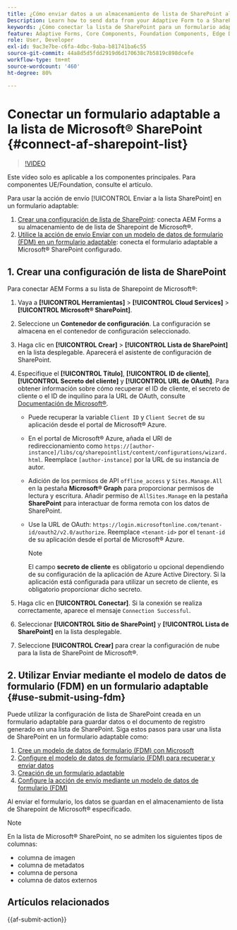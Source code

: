 ```yaml
---
title: ¿Cómo enviar datos a un almacenamiento de lista de SharePoint al enviar un formulario adaptable?
Description: Learn how to send data from your Adaptive Form to a SharePoint storage like a SharePoint list when you submit the form.
keywords: ¿Cómo conectar la lista de SharePoint para un formulario adaptable?, Enviar a SharePoint, Crear una configuración de lista de SharePoint, Utilizar la acción de envío Enviar a SharePoint en un formulario adaptable, Conectar un formulario adaptable a Microsoft&reg; Lista de SharePoint.
feature: Adaptive Forms, Core Components, Foundation Components, Edge Delivery Services
role: User, Developer
exl-id: 9ac3e7be-c6fa-4dbc-9aba-b81741ba6c55
source-git-commit: 44a8d5d5fdd2919d6d170638c7b5819c898dcefe
workflow-type: tm+mt
source-wordcount: '460'
ht-degree: 80%

---
```


# Conectar un formulario adaptable a la lista de Microsoft® SharePoint {#connect-af-sharepoint-list}

>[!VIDEO](https://video.tv.adobe.com/v/3424820/connect-aem-adaptive-form-to-sharepointlist/?quality=12&learn=on)

<span> Este vídeo solo es aplicable a los componentes principales. Para componentes UE/Foundation, consulte el artículo.</span>

Para usar la acción de envío [!UICONTROL Enviar a la lista SharePoint] en un formulario adaptable:

1. [Crear una configuración de lista de SharePoint](#1-create-a-sharepoint-list-configuration): conecta AEM Forms a su almacenamiento de de lista de Sharepoint de Microsoft®.
1. [Utilice la acción de envío Enviar con un modelo de datos de formulario (FDM) en un formulario adaptable](#2-use-the-submit-using-form-data-model-fdm-in-an-adaptive-form-use-submit-using-fdm): conecta el formulario adaptable a Microsoft® SharePoint configurado.

## &#x200B;1. Crear una configuración de lista de SharePoint

Para conectar AEM Forms a su lista de Sharepoint de Microsoft®:

1. Vaya a **[!UICONTROL Herramientas]** > **[!UICONTROL Cloud Services]** >  **[!UICONTROL Microsoft® SharePoint]**.
1. Seleccione un **Contenedor de configuración**. La configuración se almacena en el contenedor de configuración seleccionado.
1. Haga clic en **[!UICONTROL Crear]** > **[!UICONTROL Lista de SharePoint]** en la lista desplegable. Aparecerá el asistente de configuración de SharePoint.
1. Especifique el **[!UICONTROL Título]**, **[!UICONTROL ID de cliente]**, **[!UICONTROL Secreto del cliente]** y **[!UICONTROL URL de OAuth]**. Para obtener información sobre cómo recuperar el ID de cliente, el secreto de cliente o el ID de inquilino para la URL de OAuth, consulte [Documentación de Microsoft®](https://learn.microsoft.com/es-es/graph/auth-register-app-v2).
   * Puede recuperar la variable `Client ID` y `Client Secret` de su aplicación desde el portal de Microsoft® Azure.
   * En el portal de Microsoft® Azure, añada el URI de redireccionamiento como `https://[author-instance]/libs/cq/sharepointlist/content/configurations/wizard.html`. Reemplace `[author-instance]` por la URL de su instancia de autor.
   * Adición de los permisos de API `offline_access` y `Sites.Manage.All` en la pestaña **Microsoft® Graph** para proporcionar permisos de lectura y escritura. Añadir permiso de `AllSites.Manage` en la pestaña **SharePoint** para interactuar de forma remota con los datos de SharePoint.
   * Use la URL de OAuth: `https://login.microsoftonline.com/tenant-id/oauth2/v2.0/authorize`. Reemplace `<tenant-id>` por el `tenant-id` de su aplicación desde el portal de Microsoft® Azure.

     >[!NOTE]
     >
     > El campo **secreto de cliente** es obligatorio u opcional dependiendo de su configuración de la aplicación de Azure Active Directory. Si la aplicación está configurada para utilizar un secreto de cliente, es obligatorio proporcionar dicho secreto.

1. Haga clic en **[!UICONTROL Conectar]**. Si la conexión se realiza correctamente, aparece el mensaje `Connection Successful`.
1. Seleccionar **[!UICONTROL Sitio de SharePoint]** y **[!UICONTROL Lista de SharePoint]** en la lista desplegable.
1. Seleccione **[!UICONTROL Crear]** para crear la configuración de nube para la lista de SharePoint de Microsoft®.


## &#x200B;2. Utilizar Enviar mediante el modelo de datos de formulario (FDM) en un formulario adaptable {#use-submit-using-fdm}

Puede utilizar la configuración de lista de SharePoint creada en un formulario adaptable para guardar datos o el documento de registro generado en una lista de SharePoint. Siga estos pasos para usar una lista de SharePoint en un formulario adaptable como:

1. [Cree un modelo de datos de formulario (FDM) con Microsoft](/help/forms/create-form-data-models.md)
1. [Configure el modelo de datos de formulario (FDM) para recuperar y enviar datos](/help/forms/work-with-form-data-model.md#configure-services)
1. [Creación de un formulario adaptable](/help/forms/creating-adaptive-form-core-components.md)
1. [Configure la acción de envío mediante un modelo de datos de formulario (FDM)](/help/forms/using-form-data-model.md)

Al enviar el formulario, los datos se guardan en el almacenamiento de lista de Sharepoint de Microsoft® especificado.

>[!NOTE]
>
> En la lista de Microsoft® SharePoint, no se admiten los siguientes tipos de columnas:
> * columna de imagen
> * columna de metadatos
> * columna de persona
> * columna de datos externos

## Artículos relacionados

{{af-submit-action}}

